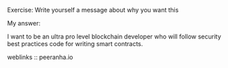 Exercise: Write yourself a message about why you want this 

My answer: 

I want to be an ultra pro level blockchain developer who will follow security best practices code for writing smart contracts.

weblinks :: peeranha.io
